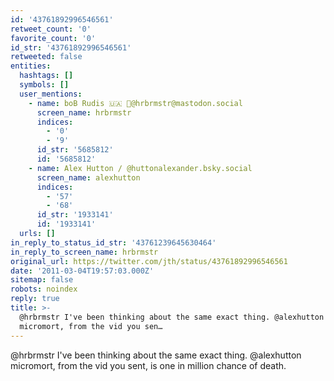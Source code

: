 ```yaml
---
id: '43761892996546561'
retweet_count: '0'
favorite_count: '0'
id_str: '43761892996546561'
retweeted: false
entities:
  hashtags: []
  symbols: []
  user_mentions:
    - name: boB Rudis 🇺🇦 🐘@hrbrmstr@mastodon.social
      screen_name: hrbrmstr
      indices:
        - '0'
        - '9'
      id_str: '5685812'
      id: '5685812'
    - name: Alex Hutton / @huttonalexander.bsky.social
      screen_name: alexhutton
      indices:
        - '57'
        - '68'
      id_str: '1933141'
      id: '1933141'
  urls: []
in_reply_to_status_id_str: '43761239645630464'
in_reply_to_screen_name: hrbrmstr
original_url: https://twitter.com/jth/status/43761892996546561
date: '2011-03-04T19:57:03.000Z'
sitemap: false
robots: noindex
reply: true
title: >-
  @hrbrmstr I've been thinking about the same exact thing. @alexhutton
  micromort, from the vid you sen…
---
```


@hrbrmstr I've been thinking about the same exact thing. @alexhutton micromort, from the vid you sent, is one in million chance of death.